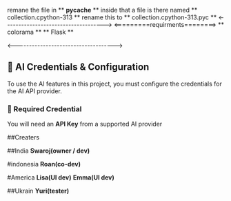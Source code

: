remane the file in ** __pycache__ ** inside that a file is there named ** collection.cpython-313 ** rename this to **  collection.cpython-313.pyc ** 
<------------------------------------>
   <=========requirments========>
        **  colorama **
        **   Flask   **

<------------------------------------>

## 🔐 AI Credentials & Configuration

To use the AI features in this project, you must configure the credentials for the AI API provider.

### 📌 Required Credential

You will need an **API Key** from a supported AI provider

##Creaters

##India 
**Swaroj(owner /  dev)**

#indonesia
**Roan(co-dev)**

#America
**Lisa(UI dev)**
**Emma(UI dev)**

##Ukrain
**Yuri(tester)**

